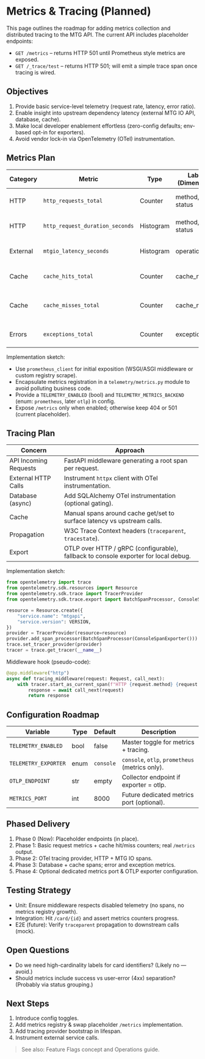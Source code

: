 # Metrics & Tracing (Planned)

This page outlines the roadmap for adding metrics collection and distributed tracing to the MTG API. The current API includes placeholder endpoints:

- `GET /metrics` – returns HTTP 501 until Prometheus style metrics are exposed.
- `GET /_trace/test` – returns HTTP 501; will emit a simple trace span once tracing is wired.

## Objectives

1. Provide basic service-level telemetry (request rate, latency, error ratio).
2. Enable insight into upstream dependency latency (external MTG IO API, database, cache).
3. Make local developer enablement effortless (zero-config defaults; env-based opt-in for exporters).
4. Avoid vendor lock-in via OpenTelemetry (OTel) instrumentation.

## Metrics Plan

| Category | Metric | Type | Labels (Dimensions) | Notes |
|----------|--------|------|---------------------|-------|
| HTTP | `http_requests_total` | Counter | method, route, status | Total requests processed. |
| HTTP | `http_request_duration_seconds` | Histogram | method, route, status | Request latency buckets. |
| External | `mtgio_latency_seconds` | Histogram | operation | MTG IO API call durations. |
| Cache | `cache_hits_total` | Counter | cache_name | Successful cache reads. |
| Cache | `cache_misses_total` | Counter | cache_name | Misses (driving upstream fetches). |
| Errors | `exceptions_total` | Counter | exception_type | Unhandled / surfaced exceptions. |

Implementation sketch:

- Use `prometheus_client` for initial exposition (WSGI/ASGI middleware or custom registry scrape).
- Encapsulate metrics registration in a `telemetry/metrics.py` module to avoid polluting business code.
- Provide a `TELEMETRY_ENABLED` (bool) and `TELEMETRY_METRICS_BACKEND` (enum: `prometheus`, later `otlp`) in config.
- Expose `/metrics` only when enabled; otherwise keep 404 or 501 (current placeholder).

## Tracing Plan

| Concern | Approach |
|---------|---------|
| API Incoming Requests | FastAPI middleware generating a root span per request. |
| External HTTP Calls | Instrument `httpx` client with OTel instrumentation. |
| Database (async) | Add SQLAlchemy OTel instrumentation (optional gating). |
| Cache | Manual spans around cache get/set to surface latency vs upstream calls. |
| Propagation | W3C Trace Context headers (`traceparent`, `tracestate`). |
| Export | OTLP over HTTP / gRPC (configurable), fallback to console exporter for local debug. |

Implementation sketch:

```python
from opentelemetry import trace
from opentelemetry.sdk.resources import Resource
from opentelemetry.sdk.trace import TracerProvider
from opentelemetry.sdk.trace.export import BatchSpanProcessor, ConsoleSpanExporter

resource = Resource.create({
    "service.name": "mtgapi",
    "service.version": VERSION,
})
provider = TracerProvider(resource=resource)
provider.add_span_processor(BatchSpanProcessor(ConsoleSpanExporter()))
trace.set_tracer_provider(provider)
tracer = trace.get_tracer(__name__)
```

Middleware hook (pseudo-code):

```python
@app.middleware("http")
async def tracing_middleware(request: Request, call_next):
    with tracer.start_as_current_span(f"HTTP {request.method} {request.url.path}"):
        response = await call_next(request)
        return response
```

## Configuration Roadmap

| Variable | Type | Default | Description |
|----------|------|---------|-------------|
| `TELEMETRY_ENABLED` | bool | false | Master toggle for metrics + tracing. |
| `TELEMETRY_EXPORTER` | enum | `console` | `console`, `otlp`, `prometheus` (metrics only). |
| `OTLP_ENDPOINT` | str | empty | Collector endpoint if exporter = otlp. |
| `METRICS_PORT` | int | 8000 | Future dedicated metrics port (optional). |

## Phased Delivery

1. Phase 0 (Now): Placeholder endpoints (in place).
2. Phase 1: Basic request metrics + cache hit/miss counters; real `/metrics` output.
3. Phase 2: OTel tracing provider, HTTP + MTG IO spans.
4. Phase 3: Database + cache spans; error and exception metrics.
5. Phase 4: Optional dedicated metrics port & OTLP exporter configuration.

## Testing Strategy

- Unit: Ensure middleware respects disabled telemetry (no spans, no metrics registry growth).
- Integration: Hit `/card/{id}` and assert metrics counters progress.
- E2E (future): Verify `traceparent` propagation to downstream calls (mock).

## Open Questions

- Do we need high-cardinality labels for card identifiers? (Likely no — avoid.)
- Should metrics include success vs user-error (4xx) separation? (Probably via status grouping.)

## Next Steps

1. Introduce config toggles.
2. Add metrics registry & swap placeholder `/metrics` implementation.
3. Add tracing provider bootstrap in lifespan.
4. Instrument external service calls.

> See also: Feature Flags concept and Operations guide.
